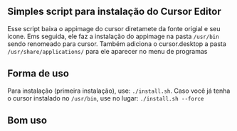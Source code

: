 ## Simples script para instalação do Cursor Editor
Esse script baixa o appimage do cursor diretamete da fonte origial e seu icone. Ems seguida, ele faz a instalação do appimage na pasta ```/usr/bin``` sendo renomeado para cursor. Também adiciona o cursor.desktop a pasta ``` /usr/share/applications/ ``` para ele aparecer no menu de programas

## Forma de uso
Para instalação (primeira instalação), use: ```./install.sh```. Caso você já tenha o cursor instalado no ```/usr/bin```, use no lugar: ```./install.sh --force```

## Bom uso